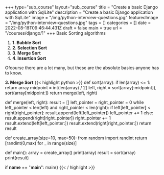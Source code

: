 +++
type="sub_course"
layout="sub_course"
title = "Create a basic Django application with SqlLite"
description = "Create a basic Django application with SqlLite"
image = "/img/python-interview-questions.jpg"
featuredImage = "/img/python-interview-questions.jpg"
tags = []
categories = []
date = 2022-08-18T09:46:44.431Z
draft = false
main = true
url = "/courses/django/1"
+++
Basic Sorting algorithms 

1. __1. Bubble Sort__
2. __2. Selection Sort__
3. __3. Merge Sort__
4. __4. Insertion Sort__

<p></p>
Ofcourse there are a lot many, but these are the absolute basics anyone has to know.

__3. Merge Sort__
{{< highlight python >}}
def sort(array):
    if len(array) <= 1:
        return array
    midpoint = int(len(array) / 2)
    left, right = sort(array[:midpoint]), sort(array[midpoint:])
    return merge(left, right)


def merge(left, right):
    result = []
    left_pointer = right_pointer = 0
    while left_pointer < len(left) and right_pointer < len(right):
        if left[left_pointer] < right[right_pointer]:
            result.append(left[left_pointer])
            left_pointer += 1
        else:
            result.append(right[right_pointer])
            right_pointer += 1
    result.extend(left[left_pointer:])
    result.extend(right[right_pointer:])
    return result

def create_array(size=10, max=50):
    from random import randint
    return [randint(0,max) for _ in range(size)]

def main():
    array = create_array()
    print(array)
    result = sort(array)
    print(result)

if __name__ == "__main__":
    main()
{{< / highlight >}}
